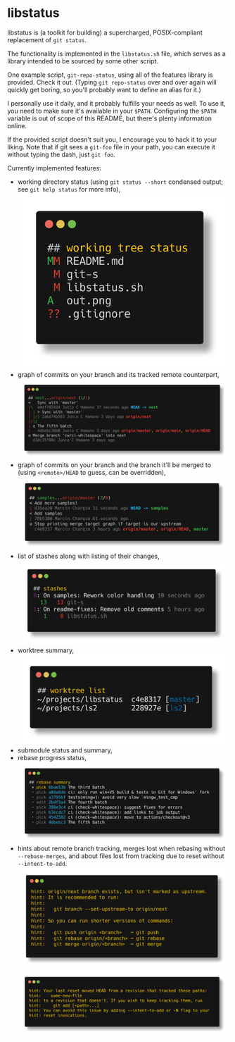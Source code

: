 # libstatus

libstatus is (a toolkit for building) a supercharged, POSIX-compliant
replacement of `git status`.

The functionality is implemented in the `libstatus.sh` file, which serves as
a library intended to be sourced by some other script.

One example script, `git-repo-status`, using all of the features library is
provided. Check it out. (Typing `git repo-status` over and over again will
quickly get boring, so you'll probably want to define an alias for it.)

I personally use it daily, and it probably fulfills your needs as well. To
use it, you need to make sure it's available in your `$PATH`. Configuring
the `$PATH` variable is out of scope of this README, but there's plenty
information online.

If the provided script doesn't suit you, I encourage you to hack it to your
liking. Note that if git sees a `git-foo` file in your path, you can execute it
without typing the dash, just `git foo`.

Currently implemented features:
  - working directory status (using `git status --short` condensed output; see `git help status` for more info),
    <img src="./img/working-tree-status.png" alt="Render of working tree status" />
  - graph of commits on your branch and its tracked remote counterpart,
    <img src="./img/current-and-upstream-graph.png" alt="Render of current branch and upstream graph" />
  - graph of commits on your branch and the branch it'll be merged to (using `<remote>/HEAD` to guess, can be overridden),
    <img src="./img/current-and-target-graph.png" alt="Render of current branch and merge target graph" />
  - list of stashes along with listing of their changes,
    <img src="./img/stashes.png" alt="Render of stash list" />
  - worktree summary,
    <img src="./img/worktrees.png" alt="Render of worktree list" />
  - submodule status and summary,
  - rebase progress status,
    <img src="./img/rebase-summary.png" alt="Render of rebase summary" />
  - hints about remote branch tracking, merges lost when rebasing without `--rebase-merges`,
    and about files lost from tracking due to reset without `--intent-to-add`.
    <img src="./img/untracked-hint.png" alt="Render of hint about untracked remote branch" />
    <img src="./img/intent-to-add-hint.png" alt="Render of hint about files lost due to reset" />
